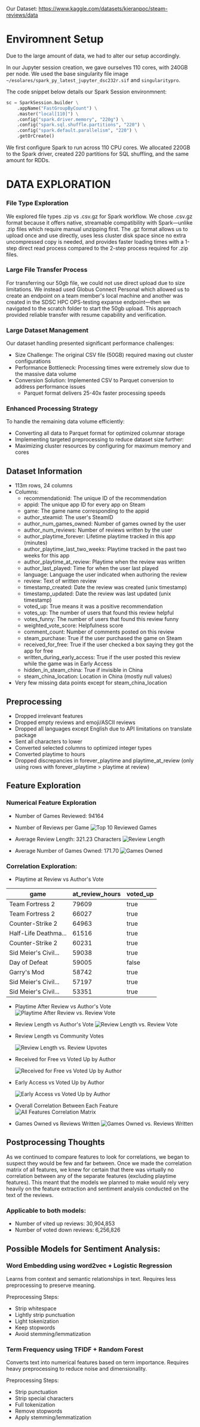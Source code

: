 Our Dataset: https://www.kaggle.com/datasets/kieranpoc/steam-reviews/data

# Enviromnent Setup

Due to the large amount of data, we had to alter our setup accordingly. 

In our Jupyter session creation, we gave ourselves 110 cores, with 240GB per node. We used the base singularity file image `~/esolares/spark_py_latest_jupyter_dsc232r.sif` and `singularitypro`. 

The code snippet below details our Spark Session environmnent:
```py
sc = SparkSession.builder \
    .appName("FastGroupByCount") \
    .master("local[110]") \
    .config("spark.driver.memory", "220g") \
    .config("spark.sql.shuffle.partitions", "220") \
    .config("spark.default.parallelism", "220") \
    .getOrCreate()
```
We first configure Spark to run across 110 CPU cores. We allocated 220GB to the Spark driver, created 220 partitions for SQL shuffling, and the same amount for RDDs. 

# DATA EXPLORATION

### File Type Exploration

We explored file types .zip vs .csv.gz for Spark workflow. We chose .csv.gz format because it offers native, streamable compatibility with Spark—unlike .zip files which require manual unzipping first. The .gz format allows us to upload once and use directly, uses less cluster disk space since no extra uncompressed copy is needed, and provides faster loading times with a 1-step direct read process compared to the 2-step process required for .zip files.

### Large File Transfer Process

For transferring our 50gb file, we could not use direct upload due to size limitations. We instead used Globus Connect Personal which allowed us to create an endpoint on a team member's local machine and another was created in the SDSC HPC OPS-testing expanse endpoint—then we navigated to the scratch folder to start the 50gb upload. This approach provided reliable transfer with resume capability and verification.

### Large Dataset Management

Our dataset handling presented significant performance challenges:
- Size Challenge: The original CSV file (50GB) required maxing out cluster configurations
- Performance Bottleneck: Processing times were extremely slow due to the massive data volume
- Conversion Solution: Implemented CSV to Parquet conversion to address performance issues
  - Parquet format delivers 25-40x faster processing speeds

### Enhanced Processing Strategy
To handle the remaining data volume efficiently:
- Converting all data to Parquet format for optimized columnar storage
- Implementing targeted preprocessing to reduce dataset size further:
- Maximizing cluster resources by configuring for maximum memory and cores

## Dataset Information
- 113m rows, 24 columns
- Columns:
  - recommendationid: The unique ID of the recommendation
  - appid: The unique app ID for every app on Steam
  - game: The game name corresponding to the appid
  - author_steamid: The user's SteamID
  - author_num_games_owned: Number of games owned by the user
  - author_num_reviews: Number of reviews written by the user
  - author_playtime_forever: Lifetime playtime tracked in this app (minutes)
  - author_playtime_last_two_weeks: Playtime tracked in the past two weeks for this app
  - author_playtime_at_review: Playtime when the review was written
  - author_last_played: Time for when the user last played
  - language: Language the user indicated when authoring the review
  - review: Text of written review
  - timestamp_created: Date the review was created (unix timestamp)
  - timestamp_updated: Date the review was last updated (unix timestamp)
  - voted_up: True means it was a positive recommendation
  - votes_up: The number of users that found this review helpful
  - votes_funny: The number of users that found this review funny
  - weighted_vote_score: Helpfulness score
  - comment_count: Number of comments posted on this review
  - steam_purchase: True if the user purchased the game on Steam
  - received_for_free: True if the user checked a box saying they got the app for free
  - written_during_early_access: True if the user posted this review while the game was in Early Access
  - hidden_in_steam_china: True if invisible in China
  - steam_china_location: Location in China (mostly null values)
- Very few missing data points except for steam_china_location

## **Preprocessing**
- Dropped irrelevant features
- Dropped empty reviews and emoji/ASCII reviews
- Dropped all languages except English due to API limitations on translate package
- Sent all characters to lower
- Converted selected columns to optimized integer types
- Converted playtime to hours
- Dropped discrepancies in forever_playtime and playtime_at_review (only using rows with forever_playtime > playtime at review)

## **Feature Exploration**

### Numerical Feature Exploration
- Number of Games Reviewed: 94164
  
- Number of Reviews per Game
  ![Top 10 Reviewed Games](https://github.com/user-attachments/assets/c24b6192-fbcd-4943-bbdb-a2b726df686a)
    
- Average Review Length: 321.23 Characters
  ![Review Length](https://github.com/user-attachments/assets/5c523eeb-0f21-4d0a-a409-a0db9561f1a5)

- Average Number of Games Owned: 171.70
  ![Games Owned](https://github.com/user-attachments/assets/5e0bdd5d-06c2-4742-9fd6-6872d0752895)

### Correlation Exploration:
- Playtime at Review vs Author's Vote

|                game|at_review_hours|voted_up|
|--------------------|---------------|--------|
|     Team Fortress 2|          79609|    true|
|     Team Fortress 2|          66027|    true|
|    Counter-Strike 2|          64963|    true|
|Half-Life Deathma...|          61516|    true|
|    Counter-Strike 2|          60231|    true|
|Sid Meier's Civil...|          59038|    true|
|       Day of Defeat|          59005|   false|
|         Garry's Mod|          58742|    true|
|Sid Meier's Civil...|          57197|    true|
|Sid Meier's Civil...|          53351|    true|

- Playtime After Review vs Author's Vote
  ![Playtime After Review vs. Review Vote](https://github.com/user-attachments/assets/efa0566f-f7b8-4232-9ae8-0b78cc777c97)

- Review Length vs Author's Vote
  ![Review Length vs. Review Vote](https://github.com/user-attachments/assets/21fd2432-2479-454e-8216-4e41cf4b30b3)

- Review Length vs Community Votes
  
  ![Review Length vs. Review Upvotes](https://github.com/user-attachments/assets/a58754d8-05b2-4c50-b258-51fb2a6cc630)

- Received for Free vs Voted Up by Author
  
  ![Received for Free vs Voted Up by Author](https://github.com/user-attachments/assets/2834816e-6c2c-465e-8a86-d92f76c5f70a)

- Early Access vs Voted Up by Author
  
  ![Early Access vs Voted Up by Author](https://github.com/user-attachments/assets/0d25699f-1b9d-4683-a146-4c84f2f7f16d)

- Overall Correlation Between Each Feature
  ![All Features Correlation Matrix](https://github.com/user-attachments/assets/d97fafad-d89f-4547-910e-cf38533df97b)

- Games Owned vs Reviews Written
  ![Games Owned vs. Reviews Written](https://github.com/user-attachments/assets/d41c6d10-df4f-4162-8d3a-47ec809bdb22)

## Postprocessing Thoughts
As we continued to compare features to look for correlations, we began to suspect they would be few and far between. Once we made the correlation matrix of all features, we knew for certain that there was virtually no correlation between any of the separate features (excluding playtime features). This meant that the models we planned to make would rely very heavily on the feature extraction and sentiment analysis conducted on the text of the reviews. 

### Applicable to both models:
- Number of vited up reviews: 30,904,853
- Number of voted down reviews: 6,256,826

## **Possible Models for Sentiment Analysis:**
### Word Embedding using word2vec + Logistic Regression
Learns from context and semantic relationships in text. Requires less preprocessing to preserve meaning.

Preprocessing Steps:
- Strip whitespace
- Lightly strip punctuation
- Light tokenization
- Keep stopwords
- Avoid stemming/lemmatization
  
### Term Frequency using TFIDF + Random Forest
Converts text into numerical features based on term importance. Requires heavy preprocessing to reduce noise and dimensionality.

Preprocessing Steps:
- Strip punctuation
- Strip special characters
- Full tokenization
- Remove stopwords
- Apply stemming/lemmatization
